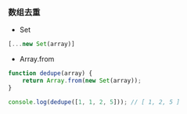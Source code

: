### 数组去重
+ Set
```javascript
[...new Set(array)]
```
+ Array.from
```javascript
function dedupe(array) {
    return Array.from(new Set(array));
}

console.log(dedupe([1, 1, 2, 5])); // [ 1, 2, 5 ]
```